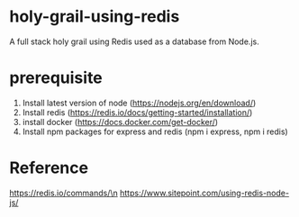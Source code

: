 # holy-grail-using-redis
A full stack holy grail using Redis used as a database from Node.js.

# prerequisite
1. Install latest version of node (https://nodejs.org/en/download/)
2. Install redis (https://redis.io/docs/getting-started/installation/)
3. install docker (https://docs.docker.com/get-docker/)
4. Install npm packages for express and redis (npm i express, npm i redis)



# Reference 
https://redis.io/commands/\n
https://www.sitepoint.com/using-redis-node-js/
